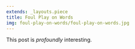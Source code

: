 ```yaml
---
extends: _layouts.piece
title: Foul Play on Words
img: foul-play-on-words/foul-play-on-words.jpg
---
```


This post is *profoundly* interesting.
